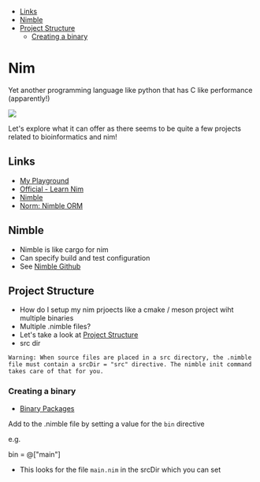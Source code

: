 <!-- vscode-markdown-toc -->
* [Links](#Links)
* [Nimble](#Nimble)
* [Project Structure](#ProjectStructure)
	* [Creating a binary](#Creatingabinary)

<!-- vscode-markdown-toc-config
	numbering=false
	autoSave=true
	/vscode-markdown-toc-config -->
<!-- /vscode-markdown-toc -->

# Nim 

Yet another programming language like python that has C like performance (apparently!)

<img src="https://nim-lang.org/assets/img/twitter_banner.png"/>

Let's explore what it can offer as there seems to be quite a few projects related to bioinformatics and nim!

## <a name='Links'></a>Links
- [My Playground](https://github.com/cvlvxi/nimplayground)
- [Official - Learn Nim](https://nim-lang.org/learn.html)
- [Nimble](https://github.com/nim-lang/nimble)
- [Norm: Nimble ORM](https://github.com/moigagoo/norm)

## <a name='Nimble'></a>Nimble 
- Nimble is like cargo for nim 
- Can specify build and test configuration
- See [Nimble Github](https://github.com/nim-lang/nimble)

## <a name='ProjectStructure'></a>Project Structure

- How do I setup my nim prjoects like a cmake / meson project wiht multiple binaries
- Multiple .nimble files? 
- Let's take a look at [Project Structure](https://github.com/nim-lang/nimble#project-structure)
- src dir

`Warning: When source files are placed in a src directory, the .nimble file must contain a srcDir = "src" directive. The nimble init command takes care of that for you.`

### <a name='Creatingabinary'></a>Creating a binary
- [Binary Packages](https://github.com/nim-lang/nimble#binary-packages)

Add to the .nimble file by setting a value for the `bin` directive

e.g.

bin = @["main"]

- This looks for the file `main.nim` in the srcDir which you can set